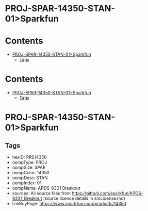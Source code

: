 
PROJ-SPAR-14350-STAN-01>Sparkfun
================================

Contents
========

* [PROJ-SPAR-14350-STAN-01>Sparkfun](#proj-spar-14350-stan-01sparkfun)
	* [Tags](#tags)

Contents
========

* [PROJ-SPAR-14350-STAN-01>Sparkfun](#proj-spar-14350-stan-01sparkfun)
	* [Tags](#tags)

# PROJ-SPAR-14350-STAN-01>Sparkfun

## Tags

- hexID: PRS14350
- oompType: PROJ
- oompSize: SPAR
- oompColor: 14350
- oompDesc: STAN
- oompIndex: 01
- oompName: APDS-9301 Breakout
- sources: All source files from https://github.com/sparkfun/APDS-9301_Breakout (source licence details in srcLicense.md)
- linkBuyPage: https://www.sparkfun.com/products/14350
